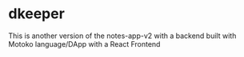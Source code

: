 # dkeeper
This is another version of the notes-app-v2 with a backend built with Motoko language/DApp with a React Frontend
